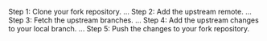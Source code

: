 Step 1: Clone your fork repository. ...
Step 2: Add the upstream remote. ...
Step 3: Fetch the upstream branches. ...
Step 4: Add the upstream changes to your local branch. ...
Step 5: Push the changes to your fork repository.